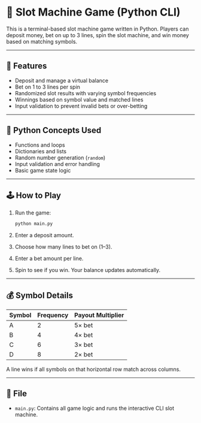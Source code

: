 # 🎰 Slot Machine Game (Python CLI)

This is a terminal-based slot machine game written in Python. Players can deposit money, bet on up to 3 lines, spin the slot machine, and win money based on matching symbols.

---

## 🚀 Features

- Deposit and manage a virtual balance  
- Bet on 1 to 3 lines per spin  
- Randomized slot results with varying symbol frequencies  
- Winnings based on symbol value and matched lines  
- Input validation to prevent invalid bets or over-betting

---

## 🧠 Python Concepts Used

- Functions and loops  
- Dictionaries and lists  
- Random number generation (`random`)  
- Input validation and error handling  
- Basic game state logic

---

## 🕹️ How to Play

1. Run the game:
   ```bash
   python main.py
   ```

2. Enter a deposit amount.
3. Choose how many lines to bet on (1–3).
4. Enter a bet amount per line.
5. Spin to see if you win. Your balance updates automatically.

---

## 💰 Symbol Details

| Symbol | Frequency | Payout Multiplier |
| ------ | --------- | ----------------- |
| A      | 2         | 5× bet            |
| B      | 4         | 4× bet            |
| C      | 6         | 3× bet            |
| D      | 8         | 2× bet            |

A line wins if all symbols on that horizontal row match across columns.

---

## 📄 File

* `main.py`: Contains all game logic and runs the interactive CLI slot machine.
